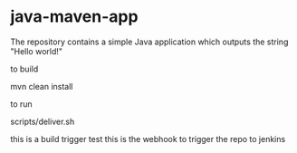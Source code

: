 # java-maven-app


The repository contains a simple Java application which outputs the string
"Hello world!"


to build

mvn clean install


to run

scripts/deliver.sh

this is a build trigger test
this is the webhook
to trigger the repo to jenkins
